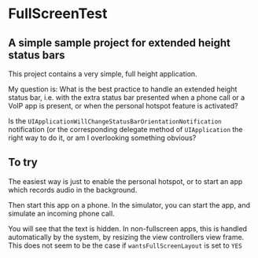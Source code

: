 # FullScreenTest

## A simple sample project for extended height status bars

This project contains a very simple, full height application. 

My question is: What is the best practice to handle an extended height status bar, i.e. with the extra status bar presented when a phone call or a VoIP app is present, or when the personal hotspot feature is activated?

Is the `UIApplicationWillChangeStatusBarOrientationNotification` notification (or the corresponding delegate method of `UIApplication` the right way to do it, or am I overlooking something obvious?

## To try

The easiest way is just to enable the personal hotspot, or to start an app which records audio in the background.

Then start this app on a phone. In the simulator, you can start the app, and simulate an incoming phone call.

You will see that the text is hidden. In non-fullscreen apps, this is handled automatically by the system, by resizing the view controllers view frame. This does not seem to be the case if `wantsFullScreenLayout` is set to `YES`
